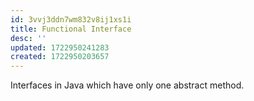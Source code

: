 ```yaml
---
id: 3vvj3ddn7wm832v8ij1xs1i
title: Functional Interface
desc: ''
updated: 1722950241283
created: 1722950203657
---
```


Interfaces in Java which have only one abstract method.